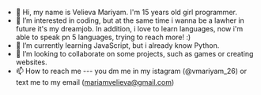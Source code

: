 - 👋 Hi, my name is Velieva Mariyam. I'm 15 years old girl programmer.
- 👀 I’m interested in coding, but at the same time i wanna be a lawher in future it's my dreamjob. In addition, i love to learn languages, now i'm able to speak pn 5 languages, trying to reach more! :)
- 🌱 I’m currently learning JavaScript, but i already know Python.
- 💞️ I’m looking to collaborate on some projects, such as games or creating websites.
- 📫 How to reach me --- you dm me in my istagram (@vmariyam_26) or text me to my email (mariamvelieva@gmail.com)  

<!---
mariyam26/mariyam26 is a ✨ special ✨ repository because its `README.md` (this file) appears on your GitHub profile.
You can click the Preview link to take a look at your changes.
--->
